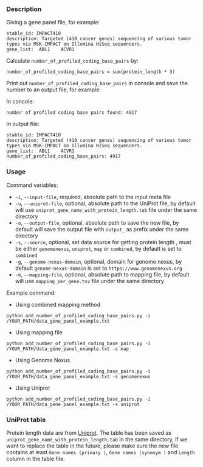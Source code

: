 ### Description
Giving a gene panel file, for example:
```
stable_id: IMPACT410
description: Targeted (410 cancer genes) sequencing of various tumor types via MSK-IMPACT on Illumina HiSeq sequencers.
gene_list:	ABL1	ACVR1
```
Calculate `number_of_profiled_coding_base_pairs` by:
```
number_of_profiled_coding_base_pairs = sum(protein_length * 3)
```
Print out `number_of_profiled_coding_base_pairs` in console and save the number to an output file, for example:

In concole:
```
number of profiled coding base pairs found: 4917
```
In output file:
```
stable_id: IMPACT410
description: Targeted (410 cancer genes) sequencing of various tumor types via MSK-IMPACT on Illumina HiSeq sequencers.
gene_list:	ABL1	ACVR1
number_of_profiled_coding_base_pairs: 4917
```

### Usage
Command variables:
- `-i`, `--input-file`, required, absolute path to the input meta file
- `-u`, `--uniprot-file`, optional, absolute path to the UniProt file, by default will use `uniprot_gene_name_with_protein_length.tab` file under the same directory
- `-o`, `--output-file`, optional, absolute path to save the new file, by default will save the output file with `output_` as prefix under the same directory
- `-s`, `--source`, optional, set data source for getting protein length , must be either `genomenexus`,  `uniprot`, `map` or `combined`, by default is set to `combined`
- `-g`, `--genome-nexus-domain`, optional, domain for genome nexus, by default `genome-nexus-domain` is set to `https://www.genomenexus.org`
- `-m`, `--mapping-file`, optional, absolute path to mapping file, by default will use `mapping_per_gene.tsv` file under the same directory

Example command:
- Using combined mapping method
```
python add_number_of_profiled_coding_base_pairs.py -i /YOUR_PATH/data_gene_panel_example.txt
```

- Using mapping file
```
python add_number_of_profiled_coding_base_pairs.py -i /YOUR_PATH/data_gene_panel_example.txt -s map

```
- Using Genome Nexus
```
python add_number_of_profiled_coding_base_pairs.py -i /YOUR_PATH/data_gene_panel_example.txt -s genomenexus
```

- Using Uniprot
```
python add_number_of_profiled_coding_base_pairs.py -i /YOUR_PATH/data_gene_panel_example.txt -s uniprot
```

### UniProt table
Protein length data are from [Uniprot](https://www.uniprot.org/uniprot/?query=reviewed:yes%20taxonomy:9606). The table has been saved as `uniprot_gene_name_with_protein_length.tab` in the same directory, if we want to replace the table in the future, please make sure the new file contains at least `Gene names (primary )`, `Gene names (synonym )` and `Length` column in the table file.